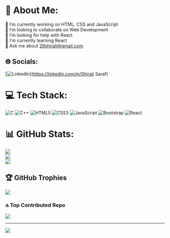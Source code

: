 # 💫 About Me:
🔭 I’m currently working on HTML, CSS and JavaScript<br>👯 I’m looking to collaborate on Web Development<br>🤝 I’m looking for help with React<br>🌱 I’m currently learning React<br>💬 Ask me about 29shirali@gmail.com<br>


## 🌐 Socials:
[![LinkedIn](https://img.shields.io/badge/LinkedIn-%230077B5.svg?logo=linkedin&logoColor=white)](https://linkedin.com/in/Shirali Saraf) 

# 💻 Tech Stack:
![C](https://img.shields.io/badge/c-%2300599C.svg?style=for-the-badge&logo=c&logoColor=white) ![C++](https://img.shields.io/badge/c++-%2300599C.svg?style=for-the-badge&logo=c%2B%2B&logoColor=white) ![HTML5](https://img.shields.io/badge/html5-%23E34F26.svg?style=for-the-badge&logo=html5&logoColor=white) ![CSS3](https://img.shields.io/badge/css3-%231572B6.svg?style=for-the-badge&logo=css3&logoColor=white) ![JavaScript](https://img.shields.io/badge/javascript-%23323330.svg?style=for-the-badge&logo=javascript&logoColor=%23F7DF1E) ![Bootstrap](https://img.shields.io/badge/bootstrap-%23563D7C.svg?style=for-the-badge&logo=bootstrap&logoColor=white) ![React](https://img.shields.io/badge/react-%2320232a.svg?style=for-the-badge&logo=react&logoColor=%2361DAFB)
# 📊 GitHub Stats:
![](https://github-readme-stats.vercel.app/api?username=shirali-saraf&theme=dark&hide_border=false&include_all_commits=true&count_private=true)<br/>
![](https://github-readme-streak-stats.herokuapp.com/?user=shirali-saraf&theme=dark&hide_border=false)<br/>
![](https://github-readme-stats.vercel.app/api/top-langs/?username=shirali-saraf&theme=dark&hide_border=false&include_all_commits=true&count_private=true&layout=compact)

## 🏆 GitHub Trophies
![](https://github-profile-trophy.vercel.app/?username=shirali-saraf&theme=radical&no-frame=false&no-bg=false&margin-w=4)

### 🔝 Top Contributed Repo
![](https://github-contributor-stats.vercel.app/api?username=shirali-saraf&limit=5&theme=dark&combine_all_yearly_contributions=true)

---
[![](https://visitcount.itsvg.in/api?id=shirali-saraf&icon=0&color=0)](https://visitcount.itsvg.in)

<!-- Proudly created with GPRM ( https://gprm.itsvg.in ) -->
